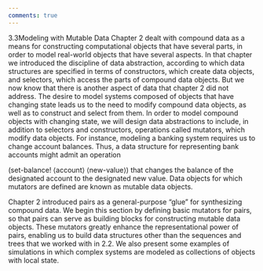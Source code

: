 ```yaml
---
comments: true
---
```


3.3Modeling with Mutable Data
Chapter 2 dealt with compound data as a means for constructing computational objects that have several parts, in order to model real-world objects that have several aspects. In that chapter we introduced the discipline of data abstraction, according to which data structures are specified in terms of constructors, which create data objects, and selectors, which access the parts of compound data objects. But we now know that there is another aspect of data that chapter 2 did not address. The desire to model systems composed of objects that have changing state leads us to the need to modify compound data objects, as well as to construct and select from them. In order to model compound objects with changing state, we will design data abstractions to include, in addition to selectors and constructors, operations called mutators, which modify data objects. For instance, modeling a banking system requires us to change account balances. Thus, a data structure for representing bank accounts might admit an operation

(set-balance! ⟨account⟩ ⟨new-value⟩)
that changes the balance of the designated account to the designated new value. Data objects for which mutators are defined are known as mutable data objects.

Chapter 2 introduced pairs as a general-purpose “glue” for synthesizing compound data. We begin this section by defining basic mutators for pairs, so that pairs can serve as building blocks for constructing mutable data objects. These mutators greatly enhance the representational power of pairs, enabling us to build data structures other than the sequences and trees that we worked with in 2.2. We also present some examples of simulations in which complex systems are modeled as collections of objects with local state.